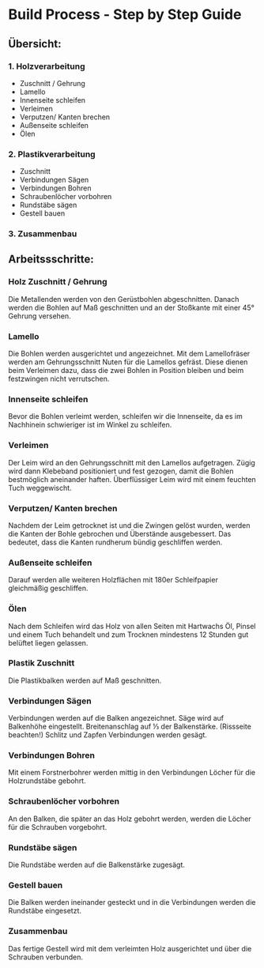<!--
SPDX-FileCopyrightText: regenholz <mail@regenholz.de>

SPDX-License-Identifier: CC-BY-SA-4.0
-->

# Build Process - Step by Step Guide

## Übersicht:

### 1. Holzverarbeitung
- Zuschnitt / Gehrung
- Lamello
- Innenseite schleifen
- Verleimen
- Verputzen/ Kanten brechen 
- Außenseite schleifen
- Ölen

### 2. Plastikverarbeitung
- Zuschnitt
- Verbindungen Sägen 
- Verbindungen Bohren
- Schraubenlöcher vorbohren
- Rundstäbe sägen
- Gestell bauen

### 3. Zusammenbau


## Arbeitssschritte:

### Holz Zuschnitt / Gehrung
Die Metallenden werden von den Gerüstbohlen abgeschnitten. Danach werden die Bohlen auf Maß geschnitten und an der Stoßkante mit einer 45° Gehrung versehen.

### Lamello
Die Bohlen werden ausgerichtet und angezeichnet. Mit dem Lamellofräser werden am Gehrungsschnitt Nuten für die Lamellos gefräst. Diese dienen beim Verleimen dazu, dass die zwei Bohlen in Position bleiben und beim festzwingen nicht verrutschen.

### Innenseite schleifen
Bevor die Bohlen verleimt werden, schleifen wir die Innenseite, da es im Nachhinein schwieriger ist im Winkel zu schleifen. 

### Verleimen
Der Leim wird an den Gehrungsschnitt mit den Lamellos aufgetragen. Zügig wird dann Klebeband positioniert und fest gezogen, damit die Bohlen bestmöglich aneinander haften. Überflüssiger Leim wird mit einem feuchten Tuch weggewischt.

### Verputzen/ Kanten brechen 
Nachdem der Leim getrocknet ist und die Zwingen gelöst wurden, werden die Kanten der Bohle gebrochen und Überstände ausgebessert. Das bedeutet, dass die Kanten rundherum bündig geschliffen werden.

### Außenseite schleifen
Darauf werden alle weiteren Holzflächen mit 180er Schleifpapier gleichmäßig geschliffen.

### Ölen
Nach dem Schleifen wird das Holz von allen Seiten mit Hartwachs Öl, Pinsel und einem Tuch behandelt und zum Trocknen mindestens 12 Stunden gut belüftet liegen gelassen.

### Plastik Zuschnitt
Die Plastikbalken werden auf Maß geschnitten.

### Verbindungen Sägen
Verbindungen werden auf die Balken angezeichnet. Säge wird auf Balkenhöhe eingestellt. Breitenanschlag auf ⅓ der Balkenstärke. (Rissseite beachten!) Schlitz und Zapfen Verbindungen werden gesägt.

### Verbindungen Bohren
Mit einem Forstnerbohrer werden mittig in den Verbindungen Löcher für die Holzrundstäbe gebohrt.

### Schraubenlöcher vorbohren
An den Balken, die später an das Holz gebohrt werden, werden die Löcher für die Schrauben vorgebohrt.

### Rundstäbe sägen
Die Rundstäbe werden auf die Balkenstärke zugesägt.

### Gestell bauen
Die Balken werden ineinander gesteckt und in die Verbindungen werden die Rundstäbe eingesetzt. 

### Zusammenbau
Das fertige Gestell wird mit dem verleimten Holz ausgerichtet und über die Schrauben verbunden. 



